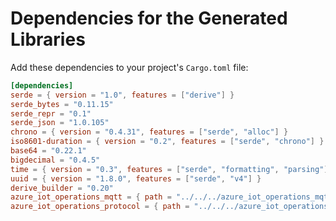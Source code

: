 # Dependencies for the Generated Libraries

Add these dependencies to your project's `Cargo.toml` file:

``` toml
[dependencies]
serde = { version = "1.0", features = ["derive"] }
serde_bytes = "0.11.15"
serde_repr = "0.1"
serde_json = "1.0.105"
chrono = { version = "0.4.31", features = ["serde", "alloc"] }
iso8601-duration = { version = "0.2", features = ["serde", "chrono"] }
base64 = "0.22.1"
bigdecimal = "0.4.5"
time = { version = "0.3", features = ["serde", "formatting", "parsing"] }
uuid = { version = "1.8.0", features = ["serde", "v4"] }
derive_builder = "0.20"
azure_iot_operations_mqtt = { path = "../../../azure_iot_operations_mqtt" }
azure_iot_operations_protocol = { path = "../../../azure_iot_operations_protocol" }
```
